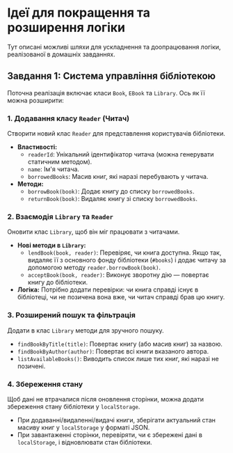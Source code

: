 # Ідеї для покращення та розширення логіки

Тут описані можливі шляхи для ускладнення та доопрацювання логіки, реалізованої в домашніх завданнях.

## Завдання 1: Система управління бібліотекою

Поточна реалізація включає класи `Book`, `EBook` та `Library`. Ось як її можна розширити:

### 1. Додавання класу `Reader` (Читач)

Створити новий клас `Reader` для представлення користувачів бібліотеки.

* **Властивості:**
    * `readerId`: Унікальний ідентифікатор читача (можна генерувати статичним методом).
    * `name`: Ім'я читача.
    * `borrowedBooks`: Масив книг, які наразі перебувають у читача.
* **Методи:**
    * `borrowBook(book)`: Додає книгу до списку `borrowedBooks`.
    * `returnBook(book)`: Видаляє книгу зі списку `borrowedBooks`.

### 2. Взаємодія `Library` та `Reader`

Оновити клас `Library`, щоб він міг працювати з читачами.

* **Нові методи в `Library`:**
    * `lendBook(book, reader)`: Перевіряє, чи книга доступна. Якщо так, видаляє її з основного фонду бібліотеки (`#books`) і додає читачу за допомогою методу `reader.borrowBook(book)`.
    * `acceptBook(book, reader)`: Виконує зворотну дію — повертає книгу до бібліотеки.
* **Логіка:** Потрібно додати перевірки: чи книга справді існує в бібліотеці, чи не позичена вона вже, чи читач справді брав цю книгу.

### 3. Розширений пошук та фільтрація

Додати в клас `Library` методи для зручного пошуку.

* `findBookByTitle(title)`: Повертає книгу (або масив книг) за назвою.
* `findBookByAuthor(author)`: Повертає всі книги вказаного автора.
* `listAvailableBooks()`: Виводить список лише тих книг, які наразі не позичені.

### 4. Збереження стану

Щоб дані не втрачалися після оновлення сторінки, можна додати збереження стану бібліотеки у `localStorage`.

* При додаванні/видаленні/видачі книги, зберігати актуальний стан масиву книг у `localStorage` у форматі JSON.
* При завантаженні сторінки, перевіряти, чи є збережені дані в `localStorage`, і відновлювати стан бібліотеки.

